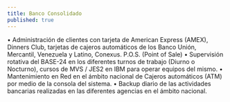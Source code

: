 ```yaml
---
title: Banco Consolidado
published: true
---
```

• Administración de clientes con tarjeta de American Express (AMEX), Dinners Club, tarjetas de cajeros automáticos de los
Banco Unión, Mercantil, Venezuela y Latino, Conexus. P.O.S. (Point of Sale)
• Supervisión rotativa del BASE-24 en los diferentes turnos de trabajo (Diurno o Nocturno), cursos de MVS / JES2 en IBM para
operar equipos del mismo.
• Mantenimiento en Red en el ámbito nacional de Cajeros automáticos (ATM) por medio de la consola del sistema.
• Backup diario de las actividades bancarias realizadas en las diferentes agencias en el ámbito nacional.
